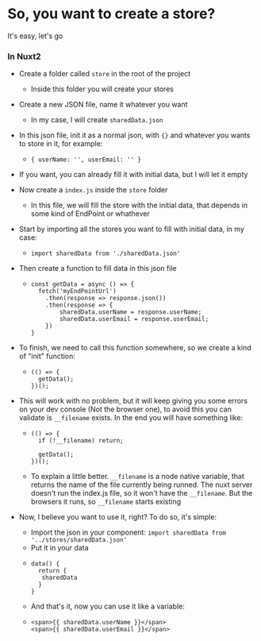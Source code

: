 # So, you want to create a store?
It's easy, let's go

### In Nuxt2
- Create a folder called ```store``` in the root of the project
  - Inside this folder you will create your stores
- Create a new JSON file, name it whatever you want
  - In my case, I will create ```sharedData.json```
- In this json file, init it as a normal json, with ```{}``` and whatever you wants to store in it, for example:
  - ```{ userName: '', userEmail: '' }```
- If you want, you can already fill it with initial data, but I will let it empty
- Now create a ```index.js``` inside the ```store``` folder
  - In this file, we will fill the store with the initial data, that depends in some kind of EndPoint or whathever
- Start by importing all the stores you want to fill with initial data, in my case:
  - ```import sharedData from './sharedData.json'```
- Then create a function to fill data in this json file
  - ```
    const getData = async () => {
      fetch('myEndPointUrl')
        .then(response => response.json())
        .then(response => {
            sharedData.userName = response.userName;
            sharedData.userEmail = response.userEmail;
        })
    }
    ```
- To finish, we need to call this function somewhere, so we create a kind of "init" function:
  - ```
    (() => {
      getData();
    })();
    ```
- This will work with no problem, but it will keep giving you some errors on your dev console (Not the browser one), to avoid this you can validate is ```__filename``` exists. In the end you will have something like:
  - ```
    (() => {
      if (!__filename) return;

      getData();
    })();
    ```
  - To explain a little better. ```__filename``` is a node native variable, that returns the name of the file currently being runned. The nuxt server doesn't run the index.js file, so it won't have the ```__filename```. But the browsers it runs, so ```__filename``` starts existing

- Now, I believe you want to use it, right? To do so, it's simple:
  - Import the json in your component: `import sharedData from '../stores/sharedData.json'`
  - Put it in your data 
  - ```
    data() {
      return {
       sharedData
      }
    }
    ```
  - And that's it, now you can use it like a variable:
  - ```
    <span>{{ sharedData.userName }}</span>
    <span>{{ sharedData.userEmail }}</span>
    ```
